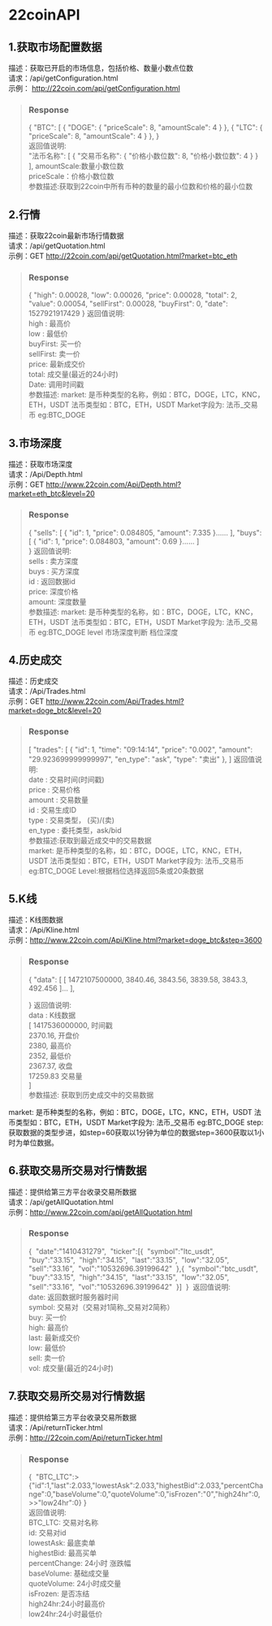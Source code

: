 # 22coinAPI

## 1.获取市场配置数据
描述：获取已开启的市场信息，包括价格、数量小数点位数<br>
请求：/api/getConfiguration.html<br>
示例：
http://22coin.com/api/getConfiguration.html<br>
>### Response
>{
>   "BTC": [
>        {
>            "DOGE": {
>                "priceScale": 8,
>                "amountScale": 4
>            }
>        },
>        {
>            "LTC": {
>                "priceScale": 8,
>                "amountScale": 4
>            }
>        },
>   }<br>
>返回值说明:<br>
>    "法币名称": [
>        {
>            "交易币名称": {
>                "价格小数位数": 8,
>                "价格小数位数": 4
>            }
>        }
>    ],
amountScale:数量小数位数<br>
priceScale：价格小数位数<br>
参数描述:获取到22coin中所有币种的数量的最小位数和价格的最小位数<br>

## 2.行情
描述：获取22coin最新市场行情数据<br>
请求：/api/getQuotation.html<br>
示例：GET http://22coin.com/api/getQuotation.html?market=btc_eth<br>
>### Response
>{   "high": 0.00028,
>    "low": 0.00026,
>    "price": 0.00028,
>    "total": 2,
>    "value": 0.00054,
>    "sellFirst": 0.00028,
>    "buyFirst": 0,
>    "date": 1527921917429
>}
>返回值说明:<br>
>high : 最高价<br>
>low : 最低价<br>
>buyFirst: 买一价<br>
>sellFirst: 卖一价<br>
>price: 最新成交价<br>
>total: 成交量(最近的24小时)<br>
>Date: 调用时间戳<br>
参数描述:
market:	是币种类型的名称，例如：BTC，DOGE，LTC，KNC，ETH，USDT
法币类型如：BTC，ETH，USDT
Market字段为:  法币_交易币 eg:BTC_DOGE
## 3.市场深度
描述：获取市场深度<br>
请求：/Api/Depth.html<br>
示例：GET http://www.22coin.com/Api/Depth.html?market=eth_btc&level=20<br>
>### Response
>{
>   "sells": [
>        {
>            "id": 1,
>            "price": 0.084805,
>            "amount": 7.335
>        }......
>],
>    "buys": [
>        {
>            "id": 1,
>            "price": 0.084803,
>            "amount": 0.69
>        }......
>        ]   
>}
>返回值说明:<br>
>sells : 卖方深度<br>
>buys : 买方深度<br>
>id : 返回数据id<br>
>price: 深度价格<br>
>amount: 深度数量<br>
>参数描述:
>market:	是币种类型的名称，如：BTC，DOGE，LTC，KNC，ETH，USDT
>法币类型如：BTC，ETH，USDT
>Market字段为:  法币_交易币 eg:BTC_DOGE
>level 市场深度判断 档位深度

## 4.历史成交
描述：历史成交<br>
请求：/Api/Trades.html<br>
示例：GET http://www.22coin.com/Api/Trades.html?market=doge_btc&level=20<br>
>### Response
>[
>    "trades": [
>        {
>            "id": 1, 
>            "time": "09:14:14", 
>            "price": "0.002", 
>            "amount": "29.923699999999997", 
>            "en_type": "ask", 
>            "type": "卖出"
>        }, 
>]
>返回值说明:<br>
>date : 交易时间(时间戳)<br>
>price : 交易价格<br>
>amount : 交易数量<br>
>id : 交易生成ID<br>
>type : 交易类型， (买)/(卖)<br>
>en_type : 委托类型，ask/bid<br>
参数描述:获取到最近成交中的交易数据<br>
market:	是币种类型的名称，如：BTC，DOGE，LTC，KNC，ETH，USDT
法币类型如：BTC，ETH，USDT
Market字段为:  法币_交易币 eg:BTC_DOGE
Level:根据档位选择返回5条或20条数据

## 5.K线
描述：K线图数据<br>
请求：/Api/Kline.html<br>
示例：http://www.22coin.com/Api/Kline.html?market=doge_btc&step=3600<br>
>### Response
>{
>    "data": [
>        [
>            1472107500000,
>            3840.46,
>            3843.56,
>            3839.58,
>            3843.3,
>            492.456
>        ]...
>    ],
>   
>}
>返回值说明:<br>
>data : K线数据<br>
>[
>1417536000000, 时间戳<br>
>2370.16, 开盘价<br>
>2380, 最高价<br>
>2352, 最低价<br>
>2367.37, 收盘<br>
>17259.83 交易量<br>
>] <br>参数描述:
获取到历史成交中的交易数据

market:	是币种类型的名称，例如：BTC，DOGE，LTC，KNC，ETH，USDT
法币类型如：BTC，ETH，USDT
Market字段为:  法币_交易币 eg:BTC_DOGE
step:获取数据的类型步进，如step=60获取以1分钟为单位的数据step=3600获取以1小时为单位数据。

## 6.获取交易所交易对行情数据
描述：提供给第三方平台收录交易所数据<br>
请求：/api/getAllQuotation.html<br>
示例：http://www.22coin.com/api/getAllQuotation.html<br>
>### Response
>{ 
>"date":"1410431279", 
>"ticker":[{ 
>"symbol":"ltc_usdt", 
>"buy":"33.15", 
>"high":"34.15", 
>"last":"33.15", 
>"low":"32.05", 
>"sell":"33.16", 
>"vol":"10532696.39199642" 
>},{ 
>"symbol":"btc_usdt", 
>"buy":"33.15", 
>"high":"34.15", 
>"last":"33.15", 
>"low":"32.05", 
>"sell":"33.16", 
>"vol":"10532696.39199642" 
>}] 
>} 
>返回值说明:<br>
>date: 返回数据时服务器时间 <br>
>symbol: 交易对（交易对1简称_交易对2简称） <br>
>buy: 买一价 <br>
>high: 最高价 <br>
>last: 最新成交价 <br>
>low: 最低价 <br>
>sell: 卖一价 <br>
>vol: 成交量(最近的24小时)<br>

## 7.获取交易所交易对行情数据
描述：提供给第三方平台收录交易所数据<br>
请求：/Api/returnTicker.html<br>
示例：http://22coin.com/Api/returnTicker.html<br>
>### Response
>{ 
>"BTC_LTC":>{"id":1,"last":2.033,"lowestAsk":2.033,"highestBid":2.033,"percentChange":0,"baseVolume":0,"quoteVolume":0,"isFrozen":"0","high24hr":0,>>"low24hr":0}
>}<br>
>返回值说明:<br>
>BTC_LTC: 交易对名称<br>
>id: 交易对id <br>
>lowestAsk: 最底卖单<br>
>highestBid: 最高买单 <br>
>percentChange: 24小时 涨跌幅<br>
>baseVolume: 基础成交量<br>
>quoteVolume: 24小时成交量<br>
>isFrozen: 是否冻结<br>
>high24hr:24小时最高价<br>
>low24hr:24小时最低价<br>



